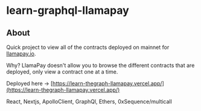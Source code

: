 # learn-graphql-llamapay

## About <a name = "about"></a>

Quick project to view all of the contracts deployed on mainnet for [llamapay.io](https://llamapay.io). 

Why? LlamaPay doesn't allow you to browse the different contracts that are deployed, only view a contract one at a time.

Deployed here -> [https://learn-thegraph-llamapay.vercel.app/](https://learn-thegraph-llamapay.vercel.app/)

React, Nextjs, ApolloClient, GraphQl, Ethers, 0xSequence/multicall
